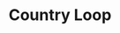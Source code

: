 ---
layout: loop
title: Country Loop
description: Country loop lists countries.
sidebar: loop
subnav: loop_country
uses_global_argument: true
returns_global_outputs: { countable : true, timestampable : true, versionable : false }
type: country
arguments :
    - {name: "id", description: "A single or a list of country ids.", example: "id=\"2\", id=\"1,4,7\""}
    - {name: "area", description: "A single or a list of area ids.", example: "area=\"10,9\", area: \"500\""}
    - {name: "with_area", description: "A boolean value to return either countries whose area is defined either all the others.", example: "with_area=\"true\""}
    - {name: "exclude", description: "A single or a list of country ids.", example: "exclude=\"2\", exclude=\"1,4,7\""}
    - {name: "lang", description: "A lang id", example: "lang=\"1\""}
outputs :
    - {name: "#ID", description: "the country id"}
    - {name: "#AREA", description: "the area the country belongs"}
    - {name: "#TITLE", description: "the country title"}
    - {name: "#CHAPO", description: "the country chapo"}
    - {name: "#DESCRIPTION", description: "the country description"}
    - {name: "#POSTSCTIPTUM", description: "the country postscriptum"}
    - {name: "#ISOCODE", description: "the ISO numeric country code"}
    - {name: "#ISOALPHA2", description: "the ISO 2 characters country code"}
    - {name: "#ISOALPHA3", description: "the ISO 3 characters country code"}
---